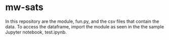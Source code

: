 # mw-sats

In this repository are the module, fun.py, and the csv files that contain the data. To access the dataframe, import the module as seen in the the sample Jupyter notebook, test.ipynb.
